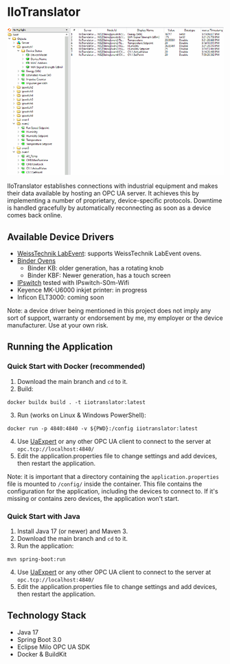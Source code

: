 # IIoTranslator
![(Screenshot)](docs/img/uaexpert.gif)

IIoTranslator establishes connections with industrial equipment and makes their data available by hosting an OPC UA server. It achieves this by implementing a number of proprietary, device-specific protocols. Downtime is handled gracefully by automatically reconnecting as soon as a device comes back online.

## Available Device Drivers
- [WeissTechnik LabEvent](docs/drivers/WeissLabEvent.md): supports WeissTechnik LabEvent ovens.
- [Binder Ovens](docs/drivers/Binder.md)
  - Binder KB: older generation, has a rotating knob
  - Binder KBF: Newer generation, has a touch screen
- [IPswitch](docs/drivers/IPswitch.md) tested with IPswitch-S0m-Wifi
- Keyence MK-U6000 inkjet printer: in progress
- Inficon ELT3000: coming soon

Note: a device driver being mentioned in this project does not imply any sort of support, warranty or endorsement by me, my employer or the device manufacturer. Use at your own risk.

## Running the Application
### Quick Start with Docker (recommended)
1. Download the main branch and `cd` to it.
2. Build:
```
docker buildx build . -t iiotranslator:latest
```
3. Run (works on Linux & Windows PowerShell): 
```
docker run -p 4840:4840 -v ${PWD}:/config iiotranslator:latest
```
4. Use [UaExpert](https://www.unified-automation.com/products/development-tools/uaexpert.html) or any other OPC UA client to connect to the server at `opc.tcp://localhost:4840/`
5. Edit the application.properties file to change settings and add devices, then restart the application.

Note: it is important that a directory containing the `application.properties` file is mounted to `/config/` inside the container. This file contains the configuration for the application, including the devices to connect to. If it's missing or contains zero devices, the application won't start.

### Quick Start with Java
1. Install Java 17 (or newer) and Maven 3.
2. Download the main branch and `cd` to it.
3. Run the application:
```
mvn spring-boot:run
```
4. Use [UaExpert](https://www.unified-automation.com/products/development-tools/uaexpert.html) or any other OPC UA client to connect to the server at `opc.tcp://localhost:4840/`
5. Edit the application.properties file to change settings and add devices, then restart the application.

## Technology Stack
- Java 17
- Spring Boot 3.0
- Eclipse Milo OPC UA SDK
- Docker & BuildKit